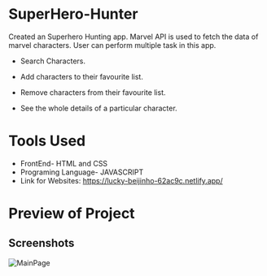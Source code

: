 # SuperHero-Hunter
Created an Superhero Hunting app. Marvel API is used to fetch the data of marvel characters. User can perform multiple task in this app.


- Search Characters.
- Add characters to their favourite list.

- Remove characters from their favourite list.

- See the whole details of a particular character.

# Tools Used
 - FrontEnd- HTML and CSS  
 - Programing Language- JAVASCRIPT
 - Link for Websites: https://lucky-beijinho-62ac9c.netlify.app/  
# Preview of Project


## Screenshots

![MainPage](https://drive.google.com/file/d/1l-2WnuPPyN2RnG3DFfkkNkQXTfx28a1B/view?usp=drivesdk)

